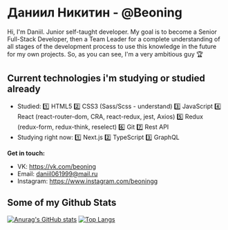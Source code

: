 # Даниил Никитин - @Beoning

Hi, I'm Daniil. Junior self-taught developer. My goal is to become a Senior Full-Stack Developer, then a Team Leader for a complete understanding of all stages of the development process to use this knowledge in the future for my own projects. So, as you can see, I'm a very ambitious guy 🏆

## Current technologies i'm studying or studied already
- Studied: 
   1️⃣ HTML5
   2️⃣ CSS3 (Sass/Scss - understand)
   3️⃣ JavaScript
   4️⃣ React (react-router-dom, CRA, react-redux, jest, Axios)
   5️⃣ Redux (redux-form, redux-think, reselect)
   6️⃣ Git
   7️⃣ Rest API
- Studying right now: 
   1️⃣ Next.js
   2️⃣ TypeScript
   3️⃣ GraphQL

**Get in touch:**
- VK: https://vk.com/beoning
- Email: daniil061999@mail.ru
- Instagram: https://www.instagram.com/beoningg

## Some of my Github Stats
[![Anurag's GitHub stats](https://github-readme-stats.vercel.app/api?username=Beoning&show_icons=true&theme=radical&layout=compact&hide=prs)](https://github.com/anuraghazra/github-readme-stats) [![Top Langs](https://github-readme-stats.vercel.app/api/top-langs/?username=Beoning&layout=compact&theme=radical)](https://github.com/anuraghazra/github-readme-stats)

